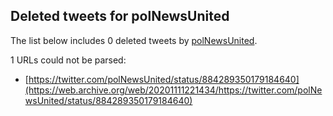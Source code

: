 ## Deleted tweets for polNewsUnited

The list below includes 0 deleted tweets by
[polNewsUnited](https://twitter.com/polNewsUnited).


1 URLs could not be parsed:

* [https://twitter.com/polNewsUnited/status/884289350179184640](https://web.archive.org/web/20201111221434/https://twitter.com/polNewsUnited/status/884289350179184640)
